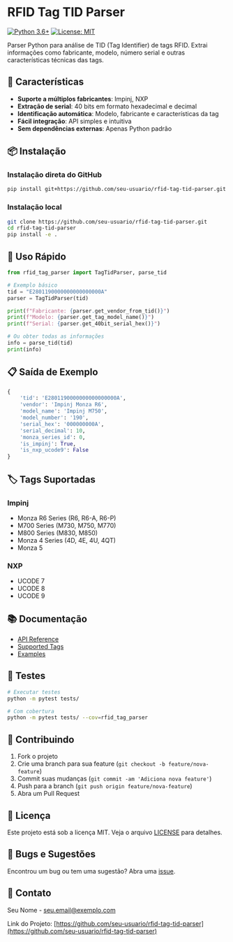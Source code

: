 # RFID Tag TID Parser

[![Python 3.6+](https://img.shields.io/badge/python-3.6+-blue.svg)](https://www.python.org/downloads/)
[![License: MIT](https://img.shields.io/badge/License-MIT-yellow.svg)](https://opensource.org/licenses/MIT)

Parser Python para análise de TID (Tag Identifier) de tags RFID. Extrai informações como fabricante, modelo, número serial e outras características técnicas das tags.

## 🚀 Características

- **Suporte a múltiplos fabricantes**: Impinj, NXP
- **Extração de serial**: 40 bits em formato hexadecimal e decimal
- **Identificação automática**: Modelo, fabricante e características da tag
- **Fácil integração**: API simples e intuitiva
- **Sem dependências externas**: Apenas Python padrão

## 📦 Instalação

### Instalação direta do GitHub
```bash
pip install git+https://github.com/seu-usuario/rfid-tag-tid-parser.git
```

### Instalação local
```bash
git clone https://github.com/seu-usuario/rfid-tag-tid-parser.git
cd rfid-tag-tid-parser
pip install -e .
```

## 🎯 Uso Rápido

```python
from rfid_tag_parser import TagTidParser, parse_tid

# Exemplo básico
tid = "E2801190000000000000000A"
parser = TagTidParser(tid)

print(f"Fabricante: {parser.get_vendor_from_tid()}")
print(f"Modelo: {parser.get_tag_model_name()}")
print(f"Serial: {parser.get_40bit_serial_hex()}")

# Ou obter todas as informações
info = parse_tid(tid)
print(info)
```

## 📋 Saída de Exemplo

```python
{
    'tid': 'E2801190000000000000000A',
    'vendor': 'Impinj Monza R6',
    'model_name': 'Impinj M750',
    'model_number': '190',
    'serial_hex': '000000000A',
    'serial_decimal': 10,
    'monza_series_id': 0,
    'is_impinj': True,
    'is_nxp_ucode9': False
}
```

## 🏷️ Tags Suportadas

### Impinj
- Monza R6 Series (R6, R6-A, R6-P)
- M700 Series (M730, M750, M770)
- M800 Series (M830, M850)
- Monza 4 Series (4D, 4E, 4U, 4QT)
- Monza 5

### NXP
- UCODE 7
- UCODE 8
- UCODE 9


## 📚 Documentação

- [API Reference](docs/API.md)
- [Supported Tags](docs/SUPPORTED_TAGS.md)
- [Examples](examples/)

## 🧪 Testes

```bash
# Executar testes
python -m pytest tests/

# Com cobertura
python -m pytest tests/ --cov=rfid_tag_parser
```

## 🤝 Contribuindo

1. Fork o projeto
2. Crie uma branch para sua feature (`git checkout -b feature/nova-feature`)
3. Commit suas mudanças (`git commit -am 'Adiciona nova feature'`)
4. Push para a branch (`git push origin feature/nova-feature`)
5. Abra um Pull Request

## 📄 Licença

Este projeto está sob a licença MIT. Veja o arquivo [LICENSE](LICENSE) para detalhes.

## 🐛 Bugs e Sugestões

Encontrou um bug ou tem uma sugestão? Abra uma [issue](https://github.com/seu-usuario/rfid-tag-tid-parser/issues).

## 📧 Contato

Seu Nome - seu.email@exemplo.com

Link do Projeto: [https://github.com/seu-usuario/rfid-tag-tid-parser](https://github.com/seu-usuario/rfid-tag-tid-parser)
